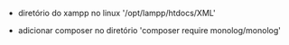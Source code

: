 - diretório do xampp no linux '/opt/lampp/htdocs/XML'

- adicionar composer no diretório 'composer require monolog/monolog'
